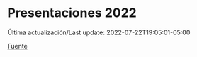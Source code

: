# Presentaciones 2022

Última actualización/Last update: 2022-07-22T19:05:01-05:00

 [Fuente](https://www.gob.mx/salud/documentos/presentaciones-2022)
